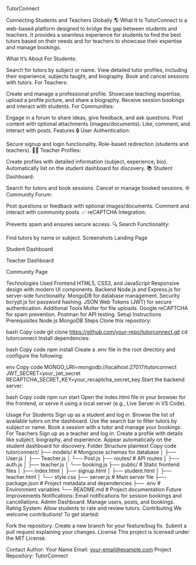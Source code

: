 TutorConnect

Connecting Students and Teachers Globally 🌎
What It Is
TutorConnect is a web-based platform designed to bridge the gap between students and teachers. It provides a seamless experience for students to find the best tutors based on their needs and for teachers to showcase their expertise and manage bookings.

What It’s About
For Students:

Search for tutors by subject or name.
View detailed tutor profiles, including their experience, subjects taught, and biography.
Book and cancel sessions with tutors.
For Teachers:

Create and manage a professional profile.
Showcase teaching expertise, upload a profile picture, and share a biography.
Receive session bookings and interact with students.
For Communities:

Engage in a forum to share ideas, give feedback, and ask questions.
Post content with optional attachments (images/documents).
Like, comment, and interact with posts.
Features
🔒 User Authentication:

Secure signup and login functionality.
Role-based redirection (students and teachers).
👩‍🏫 Teacher Profiles:

Create profiles with detailed information (subject, experience, bio).
Automatically list on the student dashboard for discovery.
📚 Student Dashboard:

Search for tutors and book sessions.
Cancel or manage booked sessions.
🌐 Community Forum:

Post questions or feedback with optional images/documents.
Comment and interact with community posts.
✅ reCAPTCHA Integration:

Prevents spam and ensures secure access.
🔍 Search Functionality:

Find tutors by name or subject.
Screenshots
Landing Page

Student Dashboard

Teacher Dashboard

Community Page

Technologies Used
Frontend
HTML5, CSS3, and JavaScript
Responsive design with modern UI components.
Backend
Node.js and Express.js for server-side functionality.
MongoDB for database management.
Security
bcrypt.js for password hashing.
JSON Web Tokens (JWT) for secure authentication.
Additional Tools
Multer for file uploads.
Google reCAPTCHA for spam prevention.
Postman for API testing.
Setup Instructions
Prerequisites
Node.js
MongoDB
Steps
Clone this repository:

bash
Copy code
git clone https://github.com/your-repo/tutorconnect.git
cd tutorconnect
Install dependencies:

bash
Copy code
npm install
Create a .env file in the root directory and configure the following:

env
Copy code
MONGO_URI=mongodb://localhost:27017/tutorconnect
JWT_SECRET=your_jwt_secret
RECAPTCHA_SECRET_KEY=your_recaptcha_secret_key
Start the backend server:

bash
Copy code
npm run start
Open the index.html file in your browser for the frontend, or serve it using a local server (e.g., Live Server in VS Code).

Usage
For Students
Sign up as a student and log in.
Browse the list of available tutors on the dashboard.
Use the search bar to filter tutors by subject or name.
Book a session with a tutor and manage your bookings.
For Teachers
Sign up as a teacher and log in.
Create a profile with details like subject, biography, and experience.
Appear automatically on the student dashboard for discovery.
Folder Structure
plaintext
Copy code
tutorconnect/
├── models/                 # Mongoose schemas for database
│   ├── User.js
│   ├── Teacher.js
│   └── Post.js
├── routes/                 # API routes
│   ├── auth.js
│   ├── teacher.js
│   └── booking.js
├── public/                 # Static frontend files
│   ├── index.html
│   ├── signup.html
│   ├── student.html
│   ├── teacher.html
│   └── style.css
├── server.js               # Main server file
├── package.json            # Project metadata and dependencies
├── .env                    # Environment variables
└── README.md               # Project documentation
Future Improvements
Notifications:
Email notifications for session bookings and cancellations.
Admin Dashboard:
Manage users, posts, and bookings.
Rating System:
Allow students to rate and review tutors.
Contributing
We welcome contributions! To get started:

Fork the repository.
Create a new branch for your feature/bug fix.
Submit a pull request explaining your changes.
License
This project is licensed under the MIT License.

Contact
Author: Your Name
Email: your-email@example.com
Project Repository: TutorConnect
